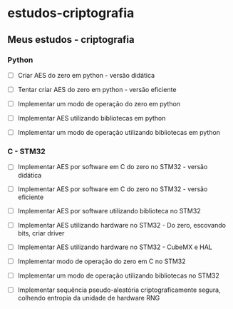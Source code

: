 # estudos-criptografia
## Meus estudos - criptografia

### Python
- [ ] Criar AES do zero em python - versão didática
- [ ] Tentar criar AES do zero em python - versão eficiente
- [ ] Implementar um modo de operação do zero em python

- [ ] Implementar AES utilizando bibliotecas em python
- [ ] Implementar um modo de operação utilizando bibliotecas em python

### C - STM32
- [ ] Implementar AES por software em C do zero no STM32 - versão didática 
- [ ] Implementar AES por software em C do zero no STM32 - versão eficiente
- [ ] Implementar AES por software utilizando biblioteca no STM32
- [ ] Implementar AES utilizando hardware no STM32 - Do zero, escovando bits, criar driver
- [ ] Implementar AES utilizando hardware no STM32 - CubeMX e HAL

- [ ] Implementar modo de operação do zero em C no STM32
- [ ] Implementar um modo de operação utilizando bibliotecas no STM32

- [ ] Implementar sequência pseudo-aleatória criptograficamente segura, colhendo entropia da unidade de hardware RNG
